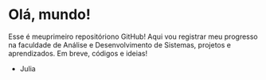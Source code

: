 # Olá, mundo!
Esse é meuprimeiro repositóriono GitHub!
Aqui vou registrar meu progresso na faculdade de Análise e Desenvolvimento de Sistemas, projetos e aprendizados.
Em breve, códigos e ideias!
- Julia
